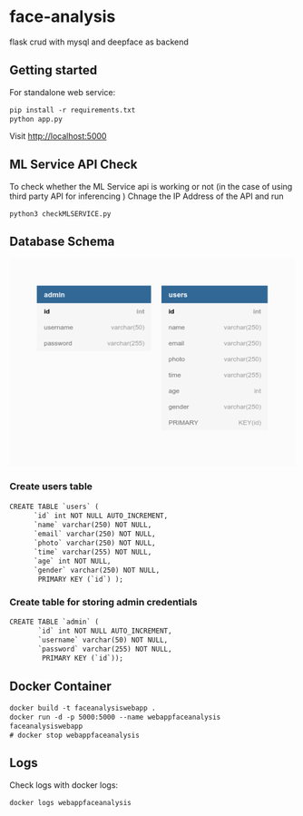 # face-analysis
flask crud with mysql and deepface as backend

## Getting started

For standalone web service:

```shell
pip install -r requirements.txt
python app.py
```

Visit [http://localhost:5000](http://localhost:5000)


## ML Service API Check

To check whether the ML Service api is working or not (in the case of using third party API for inferencing )
Chnage the IP Address of the API and run

```shell
python3 checkMLSERVICE.py  
```

## Database Schema 

<img src="https://github.com/Pritish053/face-analysis/blob/3d9df4593bd4387595e4f2405e737d079ef3476a/Untitled.png">

### Create users table 
```shell 
CREATE TABLE `users` (
      `id` int NOT NULL AUTO_INCREMENT,
      `name` varchar(250) NOT NULL,
      `email` varchar(250) NOT NULL,
      `photo` varchar(250) NOT NULL,
      `time` varchar(255) NOT NULL,
      `age` int NOT NULL,
      `gender` varchar(250) NOT NULL,
       PRIMARY KEY (`id`) );
```
### Create table for storing admin credentials
```shell
CREATE TABLE `admin` (
       `id` int NOT NULL AUTO_INCREMENT,
       `username` varchar(50) NOT NULL,
       `password` varchar(255) NOT NULL,
        PRIMARY KEY (`id`));

```

## Docker Container
```shell
docker build -t faceanalysiswebapp .
docker run -d -p 5000:5000 --name webappfaceanalysis faceanalysiswebapp
# docker stop webappfaceanalysis
```

## Logs

Check logs with docker logs:

```shell
docker logs webappfaceanalysis
```
